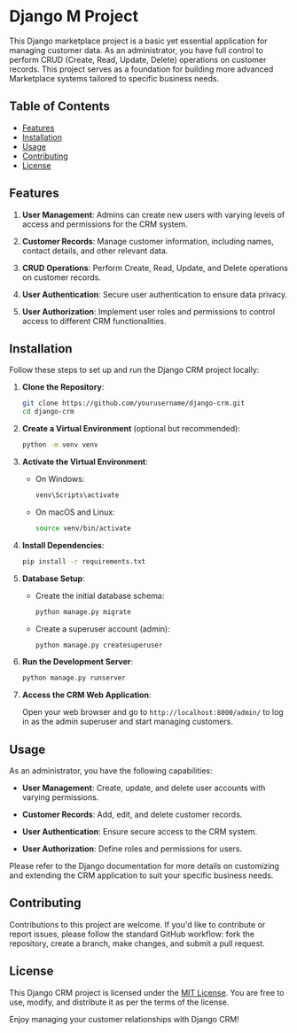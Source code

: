 # Django M Project

This Django marketplace project is a basic yet essential application for managing customer data. As an administrator, you have full control to perform CRUD (Create, Read, Update, Delete) operations on customer records. This project serves as a foundation for building more advanced Marketplace systems tailored to specific business needs.

## Table of Contents
- [Features](#features)
- [Installation](#installation)
- [Usage](#usage)
- [Contributing](#contributing)
- [License](#license)

## Features

1. **User Management**: Admins can create new users with varying levels of access and permissions for the CRM system.

2. **Customer Records**: Manage customer information, including names, contact details, and other relevant data.

3. **CRUD Operations**: Perform Create, Read, Update, and Delete operations on customer records.

4. **User Authentication**: Secure user authentication to ensure data privacy.

5. **User Authorization**: Implement user roles and permissions to control access to different CRM functionalities.

## Installation

Follow these steps to set up and run the Django CRM project locally:

1. **Clone the Repository**:

   ```bash
   git clone https://github.com/yourusername/django-crm.git
   cd django-crm
   ```

2. **Create a Virtual Environment** (optional but recommended):

   ```bash
   python -m venv venv
   ```

3. **Activate the Virtual Environment**:

   - On Windows:
     ```bash
     venv\Scripts\activate
     ```

   - On macOS and Linux:
     ```bash
     source venv/bin/activate
     ```

4. **Install Dependencies**:

   ```bash
   pip install -r requirements.txt
   ```

5. **Database Setup**:

   - Create the initial database schema:
     ```bash
     python manage.py migrate
     ```

   - Create a superuser account (admin):
     ```bash
     python manage.py createsuperuser
     ```

6. **Run the Development Server**:

   ```bash
   python manage.py runserver
   ```

7. **Access the CRM Web Application**:

   Open your web browser and go to `http://localhost:8000/admin/` to log in as the admin superuser and start managing customers.

## Usage

As an administrator, you have the following capabilities:

- **User Management**: Create, update, and delete user accounts with varying permissions.

- **Customer Records**: Add, edit, and delete customer records.

- **User Authentication**: Ensure secure access to the CRM system.

- **User Authorization**: Define roles and permissions for users.

Please refer to the Django documentation for more details on customizing and extending the CRM application to suit your specific business needs.

## Contributing

Contributions to this project are welcome. If you'd like to contribute or report issues, please follow the standard GitHub workflow: fork the repository, create a branch, make changes, and submit a pull request.

## License

This Django CRM project is licensed under the [MIT License](LICENSE). You are free to use, modify, and distribute it as per the terms of the license.

Enjoy managing your customer relationships with Django CRM!
